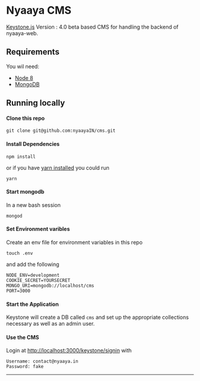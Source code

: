 # Nyaaya CMS

[Keystone.js](http://keystonejs.com) Version : 4.0 beta based CMS for handling the backend of nyaaya-web.

## Requirements

You wil need:
* [Node 8](https://nodejs.org/en/download/)
* [MongoDB](https://docs.mongodb.com/manual/installation/)

## Running locally

#### Clone this repo

```
git clone git@github.com:nyaayaIN/cms.git
```

#### Install Dependencies

```
npm install
```

or if you have [yarn installed](https://yarnpkg.com/en/docs/install) you could run

```
yarn
```
#### Start mongodb
In a new bash session

```
mongod
```

#### Set Environment varibles
Create an env file for environment variables in this repo
```
touch .env
```
and add the following
```
NODE_ENV=development
COOKIE_SECRET=YOURSECRET
MONGO_URI=mongodb://localhost/cms
PORT=3000
```

#### Start the Application
Keystone will create a DB called `cms` and set up the appropriate collections necessary as well as an admin user.

#### Use the CMS

Login at [http://localhost:3000/keystone/signin](http://localhost:3000/keystone/signin) with
```
Username: contact@nyaaya.in
Password: fake
```
---
